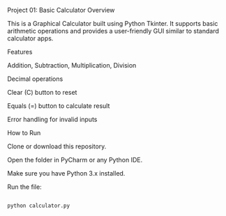  Project 01: Basic Calculator
Overview

This is a Graphical Calculator built using Python Tkinter.
It supports basic arithmetic operations and provides a user-friendly GUI similar to standard calculator apps.

Features

Addition, Subtraction, Multiplication, Division

Decimal operations

Clear (C) button to reset

Equals (=) button to calculate result

Error handling for invalid inputs

How to Run

Clone or download this repository.

Open the folder in PyCharm or any Python IDE.

Make sure you have Python 3.x installed.

Run the file:



```bash

python calculator.py





